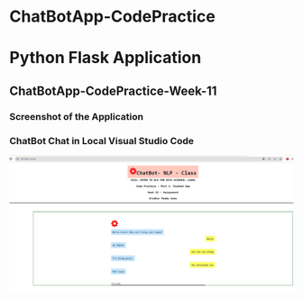 # ChatBotApp-CodePractice
# Python Flask Application 
## ChatBotApp-CodePractice-Week-11




### Screenshot of the Application

### ChatBot Chat in Local Visual Studio Code
<img src="/ChatterBot-Screenshot.jpg" alt="Screen Shot -1"/>
